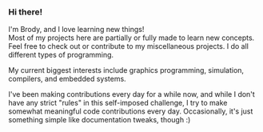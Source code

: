 ### Hi there!

I'm Brody, and I love learning new things!  
Most of my projects here are partially or fully made to learn new concepts.  
Feel free to check out or contribute to my miscellaneous projects. I do all different types of programming.

My current biggest interests include graphics programming, simulation, compilers, and embedded systems.  

I've been making contributions every day for a while now, and while I don't have any strict "rules" in this self-imposed challenge, I try to make somewhat meaningful code contributions every day. Occasionally, it's just something simple like documentation tweaks, though :)
